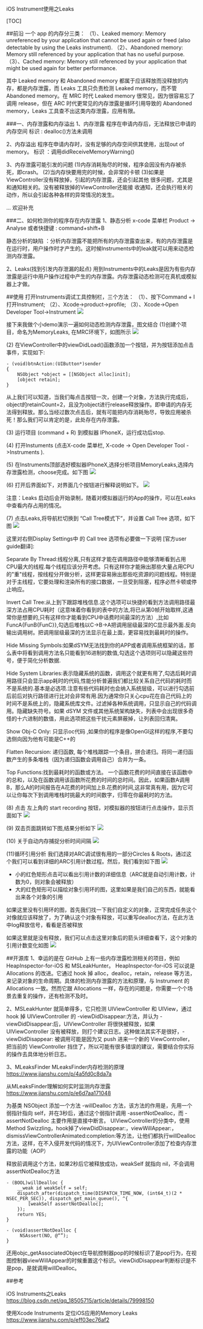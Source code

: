 iOS Instrument使用之Leaks

[TOC]

##前沿
一个 app 的内存分三类：
（1）、Leaked memory: Memory unreferenced by your application that cannot be used again or freed (also detectable by using the Leaks instrument).
（2）、Abandoned memory: Memory still referenced by your application that has no useful purpose.
（3）、Cached memory: Memory still referenced by your application that might be used again for better performance.

其中 Leaked memory 和 Abandoned memory 都属于应该释放而没释放的内存，都是内存泄露，而 Leaks 工具只负责检测 Leaked memory，而不管 Abandoned memory。在 MRC 时代 Leaked memory 很常见，因为很容易忘了调用 release，但在 ARC 时代更常见的内存泄露是循环引用导致的 Abandoned memory，Leaks 工具查不出这类内存泄露，应用有限。

###一、内存泄露和内存溢出
1、内存泄露 
程序在申请内存后，无法释放已申请的内存空间
标识 : dealloc()方法未调用

2、内存溢出
程序在申请内存时，没有足够的内存空间供其使用，出现out of memory。
标识 ：调用didReceiveMemoryWarning()

3、内存泄露可能引发的问题
(1)内存消耗殆尽的时候，程序会因没有内存被杀死，即crash。 
(2)当内存快要用完的时候，会非常的卡顿 
(3)如果是ViewController没有释放掉，引起的内存泄露，还会引起其他 很多问题，尤其是和通知相关的。没有被释放掉的ViewController还能接 收通知，还会执行相关的动作，所以会引起各种各样的异常情况的发生。 

... 欢迎补充

###二、如何检测你的程序存在内存泄露
1、静态分析
x-code 菜单栏 Product ->  Analyse
或者快捷键 : command+shift+B

静态分析的缺陷 ：分析内存泄露不能把所有的内存泄露查出来，有的内存泄露是在运行时，用户操作时才产生的。这时候Instruments中的leak就可以用来动态检测内存泄露。

2、Leaks(找到引发内存泄漏的起点)
用到Instruments中的Leaks是因为有些内存泄露是运行中用户操作过程中产生的内存泄露。内存泄露动态检测可在真机或模拟器上才做。

##使用
打开Instruments调试工具控制栏，三个方法：
（1）、按下Command + I打开Instrument;
（2）、Xcode->product->profile;
（3）、Xcode->Open Developer Tool->Instrument
![](https://img-blog.csdn.net/20160407134807836)


接下来我做个小demo演示一遍如何动态检测内存泄露，图文结合
(1)创建个项目，命名为MemoryLeaks, 在MRC环境下，如图所示
![](https://img-blog.csdn.net/20180418234706317?watermark/2/text/aHR0cDovL2Jsb2cuY3Nkbi5uZXQvcXFfMTg1MDU3MTU=/font/5a6L5L2T/fontsize/400/fill/I0JBQkFCMA==/dissolve/70/gravity/SouthEast)

(2) 在ViewController中的viewDidLoad()函数添加一个按钮，并为按钮添加点击事件，实现如下:
```
- (void)btnAction:(UIButton*)sender
{
    NSObject *object = [[NSObject alloc]init];
    [object retain];
}
```
从上我们可以知道，当我们每点击按钮一次，创建一个对象，方法执行完成后，object的retainCount=2，且没为object进行release释放操作。即申请的内存无法得到释放。那么当经过数次点击后，就有可能把内存消耗殆尽，导致应用被杀死！那么我们可以肯定的是，此处存在内存泄露。

(3) 运行项目 (command + R) 到模拟器 IPhoneX，运行成功后stop.

(4) 打开Instuments (点击X-code 菜单栏, X-code -> Open Developer Tool ->Instruments ).

(5) 在Instruments顶部选好模拟器IPhoneX,选择分析项目MemoryLeaks,选择内存泄露检测，choose完成。如下图 
![](https://img-blog.csdn.net/20180418235859176?watermark/2/text/aHR0cDovL2Jsb2cuY3Nkbi5uZXQvcXFfMTg1MDU3MTU=/font/5a6L5L2T/fontsize/400/fill/I0JBQkFCMA==/dissolve/70/gravity/SouthEast)

(6) 打开后界面如下，对界面几个按钮进行解释说明如下。
![](https://img-blog.csdn.net/20180419000708191?watermark/2/text/aHR0cDovL2Jsb2cuY3Nkbi5uZXQvcXFfMTg1MDU3MTU=/font/5a6L5L2T/fontsize/400/fill/I0JBQkFCMA==/dissolve/70/gravity/SouthEast)

注意：Leaks 启动后会开始录制，随着对模拟器运行的App的操作，可以在Leaks中查看内存占用的情况。

(7) 点击Leaks,将导航栏切换到 “Call Tree模式下”，并设置 Call Tree 选项，如下图 
![](https://img-blog.csdn.net/20180419002016995?watermark/2/text/aHR0cDovL2Jsb2cuY3Nkbi5uZXQvcXFfMTg1MDU3MTU=/font/5a6L5L2T/fontsize/400/fill/I0JBQkFCMA==/dissolve/70/gravity/SouthEast)

这里对右侧Display Settings中 的 Call tree 选项有必要做一下说明 [官方user guide翻译]:

Separate By Thread:线程分离,只有这样才能在调用路径中能够清晰看到占用CPU最大的线程.每个线程应该分开考虑。只有这样你才能揪出那些大量占用CPU的"重"线程，按线程分开做分析，这样更容易揪出那些吃资源的问题线程。特别是对于主线程，它要处理和渲染所有的接口数据，一旦受到阻塞，程序必然卡顿或停止响应。

Invert Call Tree:从上到下跟踪堆栈信息.这个选项可以快捷的看到方法调用路径最深方法占用CPU耗时（这意味着你看到的表中的方法,将已从第0帧开始取样,这通常你是想要的,只有这样你才能看到CPU中话费时间最深的方法）,比如FuncA{FunB{FunC}},勾选后堆栈以C->B->A把调用层级最深的C显示最外面.反向输出调用树。把调用层级最深的方法显示在最上面，更容易找到最耗时的操作。

Hide Missing Symbols:如果dSYM无法找到你的APP或者调用系统框架的话，那么表中将看到调用方法名只能看到16进制的数值,勾选这个选项则可以隐藏这些符号，便于简化分析数据.

Hide System Libraries:表示隐藏系统的函数，调用这个就更有用了,勾选后耗时调用路径只会显示app耗时的代码,性能分析普遍我们都比较关系自己代码的耗时而不是系统的.基本是必选项.注意有些代码耗时也会纳入系统层级，可以进行勾选前后前后对执行路径进行比对会非常有用.因为通常你只关心cpu花在自己代码上的时间不是系统上的，隐藏系统库文件。过滤掉各种系统调用，只显示自己的代码调用。隐藏缺失符号。如果 dSYM 文件或其他系统架构缺失，列表中会出现很多奇怪的十六进制的数值，用此选项把这些干扰元素屏蔽掉，让列表回归清爽。

Show Obj-C Only: 只显示oc代码 ,如果你的程序是像OpenGl这样的程序,不要勾选侧向因为他有可能是C++的

Flatten Recursion: 递归函数, 每个堆栈跟踪一个条目，拼合递归。将同一递归函数产生的多条堆栈（因为递归函数会调用自己）合并为一条。

Top Functions:找到最耗时的函数或方法。 一个函数花费的时间直接在该函数中的总和，以及在函数调用该函数所花费的时间的总时间。因此，如果函数A调用B，那么A的时间报告在A花费的时间加上B.花费的时间,这非常真有用，因为它可以让你每次下到调用堆栈时挑最大的时间数字，归零在你最耗时的方法。


(8) 点击 左上角的 start recording 按钮，对模拟器的按钮进行点击操作，显示页面如下 
![](https://img-blog.csdn.net/20180419002637590?watermark/2/text/aHR0cDovL2Jsb2cuY3Nkbi5uZXQvcXFfMTg1MDU3MTU=/font/5a6L5L2T/fontsize/400/fill/I0JBQkFCMA==/dissolve/70/gravity/SouthEast)

 (9) 双击页面跳转如下图,结果分析如下 
 ![](https://img-blog.csdn.net/20180419003053805?watermark/2/text/aHR0cDovL2Jsb2cuY3Nkbi5uZXQvcXFfMTg1MDU3MTU=/font/5a6L5L2T/fontsize/400/fill/I0JBQkFCMA==/dissolve/70/gravity/SouthEast)
 
 (10) 关于自动内存捕捉分析时间间隔 
 ![](https://img-blog.csdn.net/20180419004059363?watermark/2/text/aHR0cDovL2Jsb2cuY3Nkbi5uZXQvcXFfMTg1MDU3MTU=/font/5a6L5L2T/fontsize/400/fill/I0JBQkFCMA==/dissolve/70/gravity/SouthEast)
 
(11)循环引用分析
我们选择对ARC调试很有用的一部分Circles & Roots，通过这个我们可以看到详细的ARC引用计数过程。然后，我们看到如下图
![](https://upload-images.jianshu.io/upload_images/3960806-98d2dff3b6343ad9.png?imageMogr2/auto-orient/strip%7CimageView2/2/w/1000)
 
* 小的红色矩形点击可以看出引用计数的详细信息（ARC就是自动引用计数，计数为0，则对象会被释放）
* 大的红色矩形可以描绘对象引用环的图，这里如果是我们自己的东西，就能看出来各个对象的引用

如果这里没有引用环的图，首先我们找一下我们自定义的对象，正常完成任务这个对像就应该释放了，为了确认这个对象有释放，可以重写dealloc方法，在此方法中log释放信号，看看是否被释放

如果这里就是没有释放，我们可以点击这里对象后的箭头详细查看下，这个对象的引用计数变化如图
![](https://upload-images.jianshu.io/upload_images/3960806-55f3ab8ede9ed3ea.png?imageMogr2/auto-orient/strip%7CimageView2/2/w/1000) 
 
##开源库
1、幸运的是在 GitHub 上有一些内存泄露检测相关的项目，例如 HeapInspector-for-iOS 和 MSLeakHunter。
    HeapInspector-for-iOS 可以说是 Allocations 的改进。它通过 hook 掉 alloc，dealloc，retain，release 等方法，来记录对象的生命周期。具体的检测内存泄露的方法和原理，与 Instrument 的 Allocations 一致。然而它跟 Allocations 一样，存在的问题是，你需要一个个场景去重复的操作，还有检测不及时。

2、MSLeakHunter 就简单得多，它只检测 UIViewController 和 UIView，通过 hook 掉 UIViewController 的 -viewDidDisappear:方法，并认为 -viewDidDisappear:后，UIViewController 将很快被释放，如果 UIViewController 没有被释放，则打个建议日志。这种做法其实不是很好，-viewDidDisappear:
    被调用可能是因为又 push 进来一个新的 ViewController，把当前的 ViewController 挡住了，所以可能有很多错误的建议，需要结合你实际的操作去具体地分析日志。
    
3、MLeaksFinder
MLeaksFinder内存检测的原理
https://www.jianshu.com/p/4a5fd0c8da7a

从MLeaksFinder理解如何实时监测内存泄露
https://www.jianshu.com/p/e6d7aa171048

为基类 NSObject 添加一个方法 -willDealloc 方法，该方法的作用是，先用一个弱指针指向 self，并在3秒后，通过这个弱指针调用 -assertNotDealloc，而 -assertNotDealloc 主要作用是直接中断言。
UIViewController的分类中，使用 Method Swizzling，hook掉了viewDidDisappear:，viewWillAppear:，dismissViewControllerAnimated:completion:等方法，让他们都执行willDealloc方法，这样，在不入侵开发代码的情况下，为UIViewController添加了检查内存泄露的功能（AOP）

释放前调用这个方法，如果2秒后它被释放成功，weakSelf 就指向 nil，不会调用assertNotDealloc方法
```
- (BOOL)willDealloc {
    __weak id weakSelf = self;
    dispatch_after(dispatch_time(DISPATCH_TIME_NOW, (int64_t)(2 * NSEC_PER_SEC)), dispatch_get_main_queue(), ^{
        [weakSelf assertNotDealloc];
    });
    return YES;
}

- (void)assertNotDealloc {
     NSAssert(NO, @“”);
}
```
还用objc_getAssociatedObject在导航控制器pop的时候标识了是pop行为，在视图控制器viewWillAppear的时候重置这个标识。viewDidDisappear判断标识是不是pop，是就调用willDealloc。
 
##参考
 
 iOS Instruments之Leaks
 https://blog.csdn.net/qq_18505715/article/details/79998150
 
 使用Xcode Instruments 定位iOS应用的Memory Leaks
 https://www.jianshu.com/p/eff03ec76af2